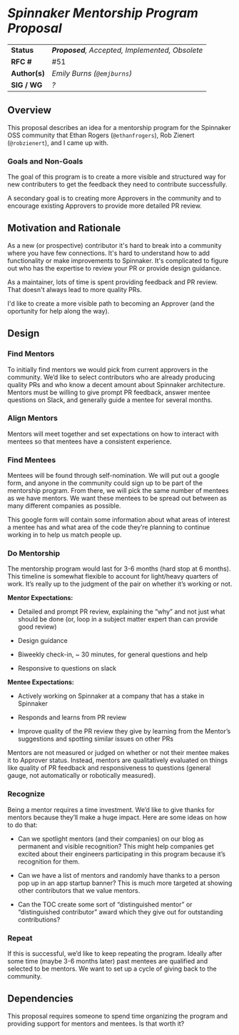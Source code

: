 # _Spinnaker Mentorship Program Proposal_

| | |
|-|-|
| **Status**     | _**Proposed**, Accepted, Implemented, Obsolete_ |
| **RFC #**      | #51 |
| **Author(s)**  | _Emily Burns (`@emjburns`)_ |
| **SIG / WG**   | _?_ |

## Overview

This proposal describes an idea for a mentorship program for the Spinnaker OSS community that Ethan Rogers (`@ethanfrogers`), Rob Zienert (`@robzienert`), and I came up with.


### Goals and Non-Goals

The goal of this program is to create a more visible and structured way for new contributers to get the feedback they need to contribute successfully.

A secondary goal is to creating more Approvers in the community and to encourage existing Approvers to provide more detailed PR review. 


## Motivation and Rationale


As a new (or prospective) contributor it's hard to break into a community where you have few connections. It's hard to understand how to add functionality or make improvements to Spinnaker. It's complicated to figure out who has the expertise to review your PR or provide design guidance.

As a maintainer, lots of time is spent providing feedback and PR review. That doesn't always lead to more quality PRs.

I'd like to create a more visible path to becoming an Approver (and the oportunity for help along the way).


## Design

### Find Mentors

To initially find mentors we would pick from current approvers in the community. We’d like to select contributors who are already producing quality PRs and who know a decent amount about Spinnaker architecture. Mentors must be willing to give prompt PR feedback, answer mentee questions on Slack, and generally guide a mentee for several months.

### Align Mentors

Mentors will meet together and set expectations on how to interact with mentees so that mentees have a consistent experience. 

### Find Mentees

Mentees will be found through self-nomination. We will put out a google form, and anyone in the community could sign up to be part of the mentorship program. From there, we will pick the same number of mentees as we have mentors. We want these mentees to be spread out between as many different companies as possible.

This google form will contain some information about what areas of interest a mentee has and what area of the code they’re planning to continue working in to help us match people up.

### Do Mentorship

The mentorship program would last for 3-6 months (hard stop at 6 months). This timeline is somewhat flexible to account for light/heavy quarters of work. It’s really up to the judgment of the pair on whether it’s working or not. 

**Mentor Expectations:** 

* Detailed and prompt PR review, explaining the “why” and not just what should be done (or, loop in a subject matter expert than can provide good review)

* Design guidance

* Biweekly check-in, ~ 30 minutes, for general questions and help

* Responsive to questions on slack

**Mentee Expectations:**

* Actively working on Spinnaker at a company that has a stake in Spinnaker

* Responds and learns from PR review

* Improve quality of the PR review they give by learning from the Mentor’s suggestions and spotting similar issues on other PRs

Mentors are not measured or judged on whether or not their mentee makes it to Approver status. Instead, mentors are qualitatively evaluated on things like quality of PR feedback and  responsiveness to questions (general gauge, not automatically or robotically measured).

### Recognize

Being a mentor requires a time investment. We’d like to give thanks for mentors because they’ll make a huge impact. Here are some ideas on how to do that:

* Can we spotlight mentors (and their companies) on our blog as permanent and visible recognition? This might help companies get excited about their engineers participating in this program because it’s recognition for them.

* Can we have a list of mentors and randomly have thanks to a person pop up in an app startup banner? This is much more targeted at showing other contributors that we value mentors.

* Can the TOC create some sort of “distinguished mentor” or “distinguished contributor” award which they give out for outstanding contributions?

### Repeat

If this is successful, we’d like to keep repeating the program. Ideally after some time (maybe 3-6 months later) past mentees are qualified and selected to be mentors. We want to set up a cycle of giving back to the community.


## Dependencies

This proposal requires someone to spend time organizing the program and providing support for mentors and mentees. Is that worth it?
